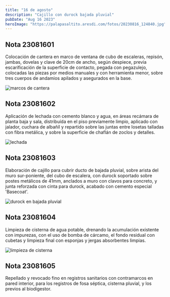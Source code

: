```yaml
---
title: "16 de agosto"
description: "Cajillo con durock bajada pluvial"
pubDate: "Aug 16 2023"
heroImage: "https://palapasaltito.aresdi.com/fotos/20230816_124840.jpg"
---
```


## Nota 23081601

Colocación de cantera en marco de ventana de cubo de escaleras, repisón, jambas, dovelas y clave de 20cm de ancho, según despiece, previa escarificación de la superficie de contacto, pegada con pegazulejo, colocadas las piezas por medios manuales y con herramienta menor, sobre tres cuerpos de andamios apilados y asegurados en la base.

![marcos de cantera](https://palapasaltito.aresdi.com/fotos/20230816_084714.jpg "marcos de cantera")

## Nota 23081602

Aplicación de lechada con cemento blanco y agua, en áreas recámara de planta baja y sala, distribuída en el piso previamente limpio, aplicado con jalador, cuchara de albañíl y repartido sobre las juntas entre losetas talladas con fibra metálica, y sobre la superficie de chaflán de zoclos y detalles.

![lechada](https://palapasaltito.aresdi.com/fotos/20230816_125123.jpg "lechada")

## Nota 23081603

Elaboración de cajillo para cubrir ducto de bajada pluvial, sobre arista del muro sur-poniente, del cubo de escalera, con durock soportado sobre postes metálicos de 41mm, anclados a muro con clavos para concreto, y junta reforzada con cinta para durock, acabado con cemento especial 'Basecoat'.

![durock en bajada pluvial](https://palapasaltito.aresdi.com/fotos/20230816_124840.jpg "durock en bajada pluvial")

## Nota 23081604

Limpieza de cisterna de agua potable, drenando la acumulación existente con impurezas, con el uso de bomba de cárcamo, el fondo residual con cubetas y limpieza final con esponjas y jergas absorbentes limpias.

![limpieza de cisterna](https://palapasaltito.aresdi.com/fotos/20230816_125526.jpg "limpieza de cisterna")

## Nota 23081605

Repellado y revocado fino en registros sanitarios con contramarcos en pared interior, para los registros de fosa séptica, cisterna pluvial, y los previos al biodigestor.

